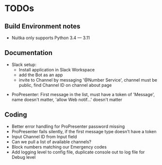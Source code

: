 # TODOs

## Build Environment notes
* Nuitka only supports Python 3.4 — 3.11

## Documentation
* Slack setup: 
    - Install application in Slack Workspace
    - add the Bot as an app
    - invite to Channel by messaging '@Number Service', channel must be public, find Channel ID on channel about page
- ProPresenter: First message in the list, must have a token of 'Message', name doesn't matter, 'allow Web notif...' doesn't matter


## Coding
- Better error handling for ProPresenter password missing
- ProPresenter fails silently, if the first message type doesn't have a token
- Input Channel ID from Input field
- Can we pull a list of available channels?
- Block numbers matching our Emergency codes
- Add logging level to config file, duplicate console out to log file for Debug level

